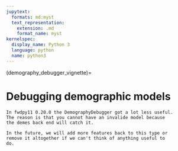 ```yaml
---
jupytext:
  formats: md:myst
  text_representation:
    extension: .md
    format_name: myst
kernelspec:
  display_name: Python 3
  language: python
  name: python3
---
```


(demography_debugger_vignette)=

# Debugging demographic models

```{note}
In fwdpy11 0.20.0 the DemographyDebugger got a lot less useful.
The reason is that you cannot have an invalide model because
the demes back end will catch it.

In the future, we will add more features back to this type or
remove it altogether if we can't think of anything useful to 
do.
```
